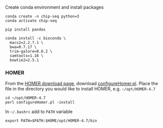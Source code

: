 Create conda environment and install packages

```shell
conda create -n chip-seq python=3
conda activate chip-seq

pip install pandas

conda install -c bioconda \
  macs2=2.2.7.1 \
  bwa=0.7.17 \
  trim-galore=0.6.2 \
  samtools=1.16 \
  bowtie2=2.5.1
```

### HOMER

From the [HOMER download page](http://homer.salk.edu/homer/download.html),
download [configureHomer.pl](http://homer.salk.edu/homer/configureHomer.pl).
Place the file in the directory you would like to install HOMER, e.g. `~/opt/HOMER-4.7`

```shell
cd ~/opt/HOMER-4.7
perl configureHomer.pl -install
```

In `~/.bashrc` add to `PATH` variable
```shell
export PATH=$PATH:$HOME/opt/HOMER-4.7/bin
```

